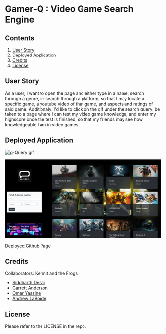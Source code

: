 # Gamer-Q : Video Game Search Engine

## Contents

1. [User Story](#user-story)
2. [Deployed Application](#deployed-application)
3. [Credits](#credits)
4. [License](#license)

## User Story

As a user, I want to open the page and either type in a name, search through a genre, or search through a platform, so that I may locate a specific game, a youtube video of that game, and aspects and ratings of said game. Additionaly, I'd like to click on the gif under the search query, be taken to a page where I can test my video game knowledge, and enter my highscore once the test is finished, so that my friends may see how knowledgeable I am in video games.

## Deployed Application

![g-Query gif](assets/images/gamerQ.gif)

![g-Query Trivia gif](assets/images/trivia.gif)

[Deployed Github Page](https://andylaborde.github.io/Gamer-Q/)

## Credits

Collaborators: Kermit and the Frogs

- [Siddharth Desai](https://github.com/shd327)
- [Garrett Anderson](https://github.com/GarrettA01)
- [Omar Yassine](https://github.com/oyassine1999)
- [Andrew LaBorde](https://github.com/AndyLaBorde)

## License

Please refer to the LICENSE in the repo.
